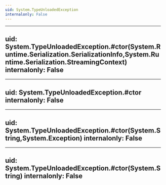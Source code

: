 ```yaml
---
uid: System.TypeUnloadedException
internalonly: False
---
```


---
uid: System.TypeUnloadedException.#ctor(System.Runtime.Serialization.SerializationInfo,System.Runtime.Serialization.StreamingContext)
internalonly: False
---

---
uid: System.TypeUnloadedException.#ctor
internalonly: False
---

---
uid: System.TypeUnloadedException.#ctor(System.String,System.Exception)
internalonly: False
---

---
uid: System.TypeUnloadedException.#ctor(System.String)
internalonly: False
---
